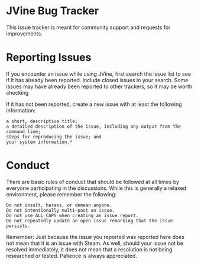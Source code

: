 JVine Bug Tracker
=====

This issue tracker is meant for community support and requests for improvements.

Reporting Issues
=====

If you encounter an issue while using JVine, first search the issue list to see if it has already been reported. Include closed issues in your search. Some issues may have already been reported to other trackers, so it may be worth checking

If it has not been reported, create a new issue with at least the following information:

    a short, descriptive title;
    a detailed description of the issue, including any output from the command line;
    steps for reproducing the issue; and
    your system information.*
    
    
Conduct
=====

There are basic rules of conduct that should be followed at all times by everyone participating in the discussions. While this is generally a relaxed environment, please remember the following:

    Do not insult, harass, or demean anyone.
    Do not intentionally multi-post an issue.
    Do not use ALL CAPS when creating an issue report.
    Do not repeatedly update an open issue remarking that the issue persists.

Remember: Just because the issue you reported was reported here does not mean that it is an issue with Steam. As well, should your issue not be resolved immediately, it does not mean that a resolution is not being researched or tested. Patience is always appreciated.
